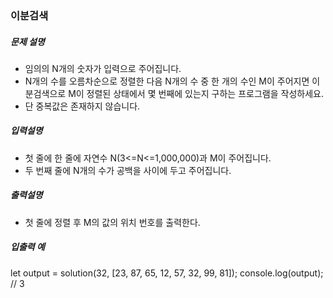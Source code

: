 ### 이분검색

##### 문제 설명

- 임의의 N개의 숫자가 입력으로 주어집니다.
- N개의 수를 오름차순으로 정렬한 다음 N개의 수 중 한 개의 수인 M이 주어지면 이분검색으로 M이 정렬된 상태에서 몇 번째에 있는지 구하는 프로그램을 작성하세요.
- 단 중복값은 존재하지 않습니다.

##### 입력설명

- 첫 줄에 한 줄에 자연수 N(3<=N<=1,000,000)과 M이 주어집니다.
- 두 번째 줄에 N개의 수가 공백을 사이에 두고 주어집니다.

##### 출력설명

- 첫 줄에 정렬 후 M의 값의 위치 번호를 출력한다.

##### 입출력 예

let output = solution(32, [23, 87, 65, 12, 57, 32, 99, 81]);
console.log(output); // 3

